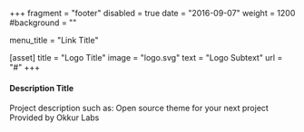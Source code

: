 +++
fragment = "footer"
disabled = true
date = "2016-09-07"
weight = 1200
#background = ""

menu_title = "Link Title"

[asset]
  title = "Logo Title"
  image = "logo.svg"
  text = "Logo Subtext"
  url = "#"
+++

#### Description Title

Project description such as:
Open source theme for your next project
Provided by Okkur Labs

